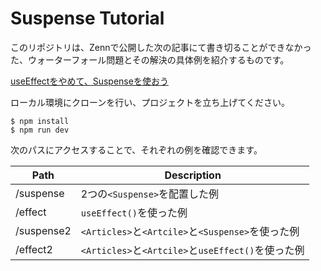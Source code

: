 # Suspense Tutorial

このリポジトリは、Zennで公開した次の記事にて書き切ることができなかった、ウォーターフォール問題とその解決の具体例を紹介するものです。

[useEffectをやめて、Suspenseを使おう](https://zenn.dev/takagimeow/articles/switch-from-useeffect-to-suspense)

ローカル環境にクローンを行い、プロジェクトを立ち上げてください。

```shell
$ npm install
$ npm run dev
```

次のパスにアクセスすることで、それぞれの例を確認できます。

| Path | Description |
| --- | --- |
| /suspense | 2つの`<Suspense>`を配置した例 |
| /effect | `useEffect()`を使った例 |
| /suspense2 | `<Articles>`と`<Artcile>`と`<Suspense>`を使った例 |
| /effect2 | `<Articles>`と`<Artcile>`と`useEffect()`を使った例 |

